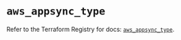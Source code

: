 # `aws_appsync_type`

Refer to the Terraform Registry for docs: [`aws_appsync_type`](https://registry.terraform.io/providers/hashicorp/aws/5.41.0/docs/resources/appsync_type).
